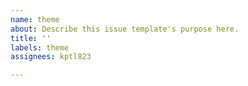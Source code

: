 ```yaml
---
name: theme
about: Describe this issue template's purpose here.
title: ''
labels: theme
assignees: kptl823

---
```



